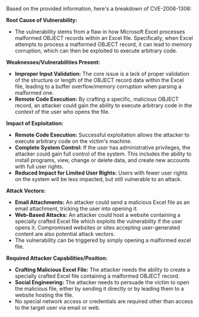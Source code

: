Based on the provided information, here's a breakdown of CVE-2006-1306:

**Root Cause of Vulnerability:**
- The vulnerability stems from a flaw in how Microsoft Excel processes malformed OBJECT records within an Excel file. Specifically, when Excel attempts to process a malformed OBJECT record, it can lead to memory corruption, which can then be exploited to execute arbitrary code.

**Weaknesses/Vulnerabilities Present:**
- **Improper Input Validation:** The core issue is a lack of proper validation of the structure or length of the OBJECT record data within the Excel file, leading to a buffer overflow/memory corruption when parsing a malformed one.
- **Remote Code Execution:** By crafting a specific, malicious OBJECT record, an attacker could gain the ability to execute arbitrary code in the context of the user who opens the file.

**Impact of Exploitation:**
- **Remote Code Execution:** Successful exploitation allows the attacker to execute arbitrary code on the victim's machine.
- **Complete System Control:** If the user has administrative privileges, the attacker could gain full control of the system. This includes the ability to install programs, view, change or delete data, and create new accounts with full user rights.
- **Reduced Impact for Limited User Rights:** Users with fewer user rights on the system will be less impacted, but still vulnerable to an attack.

**Attack Vectors:**
- **Email Attachments:** An attacker could send a malicious Excel file as an email attachment, tricking the user into opening it.
- **Web-Based Attacks:** An attacker could host a website containing a specially crafted Excel file which exploits the vulnerability if the user opens it. Compromised websites or sites accepting user-generated content are also potential attack vectors.
- The vulnerability can be triggered by simply opening a malformed excel file.

**Required Attacker Capabilities/Position:**
- **Crafting Malicious Excel File:** The attacker needs the ability to create a specially crafted Excel file containing a malformed OBJECT record.
- **Social Engineering:** The attacker needs to persuade the victim to open the malicious file, either by sending it directly or by leading them to a website hosting the file.
- No special network access or credentials are required other than access to the target user via email or web.